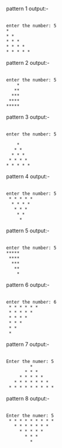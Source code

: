 pattern 1 output:-<br/>
<br/>
```
enter the number: 5
* 
* * 
* * * 
* * * * 
* * * * *
```
    
    
pattern 2 output:-<br/>
<br/>
```
enter the number: 5
    *
   **
  ***
 ****
*****
```


pattern 3 output:-<br/>
<br/>
```
enter the number: 5
     
    * 
   * * 
  * * * 
 * * * * 
* * * * * 
```


pattern 4 output:-<br/>
<br/>
```
enter the number: 5
 * * * * *
  * * * *
   * * *
    * *
     *
```


pattern 5 output:-<br/>
<br/>
```agsl
enter the number: 5
*****
 ****
  ***
   **
    *
```


pattern 6 output:-<br/>
<br/>
```agsl
enter the number: 6
 * * * * * *
 * * * * *
 * * * *
 * * *
 * *
 *
```


pattern 7 output:-<br/>
<br/>
```agsl
Enter the numer: 5
         * 
       * * * 
     * * * * * 
   * * * * * * * 
 * * * * * * * * * 
```


pattern 8 output:-<br/>
<br/>
```agsl
Enter the numer: 5
 * * * * * * * * * 
   * * * * * * * 
     * * * * * 
       * * * 
         * 
```